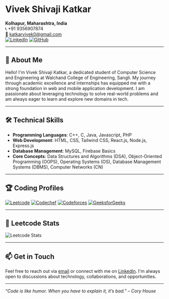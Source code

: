 # Vivek Shivaji Katkar

**Kolhapur, Maharashtra, India**  
📞 +91 9356907874  
📧 [katkarvivek0@gmail.com](mailto:katkarvivek0@gmail.com)  
[![LinkedIn](https://img.shields.io/badge/-LinkedIn-blue)]([https://www.linkedin.com/in/vivek-katkar](https://www.linkedin.com/in/vivek-katkar-81a4b41b4/)) 
[![GitHub](https://img.shields.io/badge/-GitHub-black)](https://github.com/vivekkatkar)

---

## 👋 About Me

Hello! I'm Vivek Shivaji Katkar, a dedicated student of Computer Science and Engineering at Walchand College of Engineering, Sangli. My journey through academic excellence and internships has equipped me with a strong foundation in web and mobile application development. I am passionate about leveraging technology to solve real-world problems and am always eager to learn and explore new domains in tech.

---

## 🛠️ Technical Skills

- **Programming Languages**: C++, C, Java, Javascript, PHP
- **Web Development**: HTML, CSS, Tailwind CSS, React.js, Node.js, Express.js
- **Database Management**: MySQL, Firebase Basics
- **Core Concepts**: Data Structures and Algorithms (DSA), Object-Oriented Programming (OOPS), Operating Systems (OS), Database Management Systems (DBMS), Computer Networks (CN)

---

## 🏆 Coding Profiles

[![Leetcode](https://img.shields.io/badge/Leetcode-katkarvivek0-yellow)](https://leetcode.com/vivek3054) 
[![Codechef](https://img.shields.io/badge/Codechef-viki2711-brown)](https://www.codechef.com/users/viki2711) 
[![Codeforces](https://img.shields.io/badge/Codeforces-vivek2711-blue)](https://codeforces.com/profile/vivek2711) 
[![GeeksforGeeks](https://img.shields.io/badge/GeeksforGeeks-coderviki-green)](https://auth.geeksforgeeks.org/user/coder_viki)

---

## 🚀 Leetcode Stats

![Leetcode Stats](https://leetcard.jacoblin.cool/vivek3054?theme=dark&font=Roboto&ext=contest)

---

## 📫 Get in Touch

Feel free to reach out via [email](mailto:katkarvivek0@gmail.com) or connect with me on [LinkedIn](https://www.linkedin.com/in/vivek-katkar-81a4b41b4/). I'm always open to discussions about technology, collaborations, and opportunities.

---

*“Code is like humor. When you have to explain it, it’s bad.” – Cory House*
